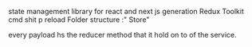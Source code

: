 state management  library for react and next js generation
Redux Toolkit
cmd shit p reload
Folder structure :" Store"

every payload hs the reducer method that it hold on to of the service.